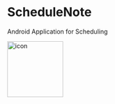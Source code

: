 # ScheduleNote
Android Application for Scheduling

<img src="https://user-images.githubusercontent.com/81938036/149960321-4d97db5e-fc99-4f79-b221-abf456b280c9.png" alt="icon" width="128" height="128">
